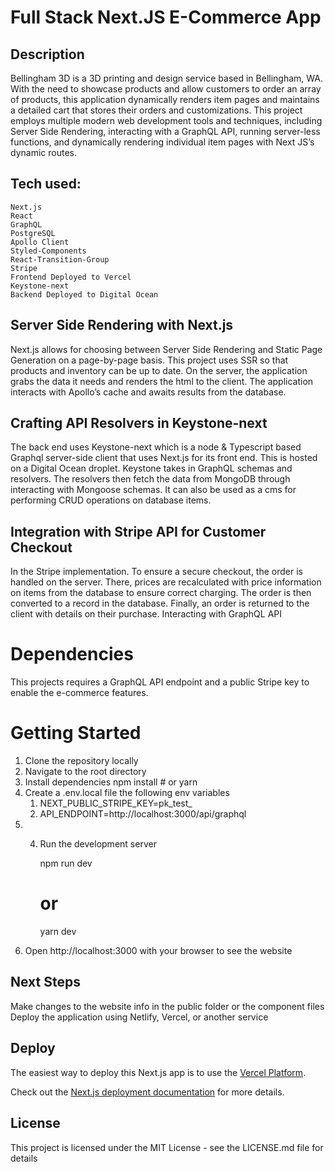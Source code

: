 # Full Stack Next.JS E-Commerce App

## Description
Bellingham 3D is a 3D printing and design service based in Bellingham, WA. With the need to showcase products and allow customers to order an array of products, this application dynamically renders item pages and maintains a detailed cart that stores their orders and customizations. This project employs multiple modern web development tools and techniques, including Server Side Rendering, interacting with a GraphQL API, running server-less functions, and dynamically rendering individual item pages with Next JS’s dynamic routes.

## Tech used:

    Next.js
    React
    GraphQL
    PostgreSQL
    Apollo Client
    Styled-Components
    React-Transition-Group
    Stripe
    Frontend Deployed to Vercel
    Keystone-next
    Backend Deployed to Digital Ocean

## Server Side Rendering with Next.js

Next.js allows for choosing between Server Side Rendering and Static Page Generation on a page-by-page basis. This project uses SSR so that products and inventory can be up to date. On the server, the application grabs the data it needs and renders the html to the client. The application interacts with Apollo’s cache and awaits results from the database.

## Crafting API Resolvers in Keystone-next

The back end uses Keystone-next which is a node & Typescript based Graphql server-side client that uses Next.js for its front end. This is hosted on a Digital Ocean droplet. Keystone takes in GraphQL schemas and resolvers. The resolvers then fetch the data from MongoDB through interacting with Mongoose schemas. It can also be used as a cms for performing CRUD operations on database items.

## Integration with Stripe API for Customer Checkout

In the Stripe implementation. To ensure a secure checkout, the order is handled on the server. There, prices are recalculated with price information on items from the database to ensure correct charging. The order is then converted to a record in the database. Finally, an order is returned to the client with details on their purchase.
Interacting with GraphQL API

# Dependencies

This projects requires a GraphQL API endpoint and a public Stripe key to enable the e-commerce features.

# Getting Started

1. Clone the repository locally
2. Navigate to the root directory
3. Install dependencies
        npm install
        # or
        yarn
4. Create a .env.local file the following env variables
   1. NEXT_PUBLIC_STRIPE_KEY=pk_test_
   2. API_ENDPOINT=http://localhost:3000/api/graphql
5. 4. Run the development server
   
        npm run dev
        # or
        yarn dev
6. Open http://localhost:3000 with your browser to see the website

## Next Steps

Make changes to the website info in the public folder or the component files
Deploy the application using Netlify, Vercel, or another service

## Deploy

The easiest way to deploy this Next.js app is to use the [Vercel Platform](https://vercel.com/new?utm_medium=default-template&filter=next.js&utm_source=create-next-app&utm_campaign=create-next-app-readme).

Check out the [Next.js deployment documentation](https://nextjs.org/docs/deployment) for more details.
## License

This project is licensed under the MIT License - see the LICENSE.md file for details